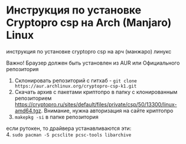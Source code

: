 # Инструкция по установке Сryptopro csp на Arch (Manjaro) Linux
инструкция по установке cryptopro csp на арч (манжаро) линукс

Важно! Браузер должен быть установлен из AUR или Официального репозитория

1. Склонировать репозиторий с гитхаб - `git clone https://aur.archlinux.org/cryptopro-csp-k1.git`</br>
2. Cкачать архив с пакетами криптопро в папку c клонированным репозиторием https://cryptopro.ru/sites/default/files/private/csp/50/13300/linux-amd64.tgz. Внимание, нужна авторизация на сайте криптопро</br>
3. `makepkg -si` в папке репозитория </br>

если рутокен, то драйвера устанавливаются эти:</br>
4. `sudo pacman -S pcsclite pcsc-tools libarchive`</br>

